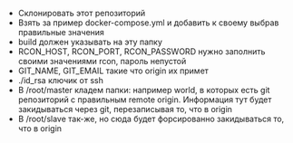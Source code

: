- Склонировать этот репозиторий
- Взять за пример docker-compose.yml и добавить к своему выбрав правильные значения
- build должен указывать на эту папку
- RCON_HOST, RCON_PORT, RCON_PASSWORD нужно заполнить своими значениями rcon, пароль непустой
- GIT_NAME, GIT_EMAIL такие что origin их примет
- ./id_rsa ключик от ssh
- В /root/master кладем папки: например world, в которых есть git репозиторий с правильным remote origin. Информация тут будет закидываться через git, перезаписывая то, что в origin
- В /root/slave так-же, но сюда будет форсированно закидываться то, что в origin